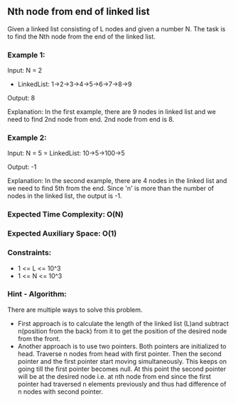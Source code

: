 ## Nth node from end of linked list

Given a linked list consisting of L nodes and given a number N. The task is to find the Nth node from the end of the linked list.

### Example 1:

Input: N = 2
- LinkedList: 1->2->3->4->5->6->7->8->9

Output: 8

Explanation: In the first example, there are 9 nodes in linked list and we need to find 2nd node from end. 2nd node from end is 8.  

### Example 2:

Input: N = 5
= LinkedList: 10->5->100->5

Output: -1

Explanation: In the second example, there are 4 nodes in the linked list and we need to find 5th from the end. Since 'n' is more than the number of nodes in the linked list, the output is -1.

### Expected Time Complexity: O(N)
### Expected Auxiliary Space: O(1)

### Constraints:
- 1 <= L <= 10^3
- 1 <= N <= 10^3

### Hint - Algorithm:

There are multiple ways to solve this problem.

- First approach is to calculate the length of the linked list (L)and subtract n(position from the back) from it to get the position of the desired node from the front.
- Another approach is to use two pointers. Both pointers are initialized to head. Traverse n nodes from head with first pointer. Then the second pointer and the first pointer start moving simultaneously. This keeps on going till the first pointer becomes null. At this point the second pointer will be at the desired node i.e. at nth node from end since the first pointer had traversed n elements previously and thus had difference of n nodes with second pointer.
